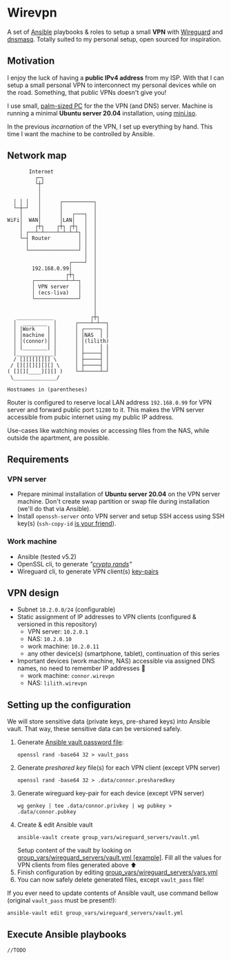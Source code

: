 # Wirevpn

A set of [Ansible](https://www.ansible.com/resources/get-started) playbooks & roles to setup a small **VPN** with [Wireguard](https://www.wireguard.com/quickstart/) and [dnsmasq](https://en.wikipedia.org/wiki/Dnsmasq). Totally suited to my personal setup, open sourced for inspiration.

## Motivation

I enjoy the luck of having a **public IPv4 address** from my ISP. With that I can setup a small personal VPN to interconnect my personal devices while on the road. Something, that public VPNs doesn't give you!

I use small, [palm-sized PC](https://www.ecs.com.tw/en/Product/LIVA/LIVA-XE/overview) for the the VPN (and DNS) server. Machine is running a minimal **Ubuntu server 20.04** installation, using [mini.iso](http://archive.ubuntu.com/ubuntu/dists/focal/main/installer-amd64/current/legacy-images/netboot/).

In the previous _incarnation_ of the VPN, I set up everything by hand. This time I want the machine to be controlled by Ansible.

## Network map

```
       Internet
         ┌─┐
         └┼┘
          │
          │
  │ │ │   │      ┌──────────┐
  └─┼─┘   │      │          │
    │     │      │   ┌───┐  │
WiFi│  WAN│      │LAN│   │  │
    │    ┌┼┐    ┌┼┐ ┌┼┐  │  │
    │ ┌──┴─┴────┴─┴─┴─┴┐ │  │
    └─┤ Router         │ │  │
      │                │ │  │
      └────────────────┘ │  │
                         │  │
                    ┌────┘  │
        192.168.0.99│       │
                   ┌┼┐      │
        ┌──────────┴─┴─┐    │
        │ VPN server   │    │
        │ (ecs-liva)   │    │
        └──────────────┘    │
                            │
                            │
   ____________            ┌┼┐
  │  ________  │      ┌────┴─┴──┐
  │ │Work    │ │      │ ┌─────┐ │
  │ │machine │ │      │ │NAS  │ │
  │ │(connor)│ │      │ │(lilith)
  │ │________│ │      │ │     │ │
  │____________│      │ ├─────┤ │
  / [][][][][] \      │ ├─────┤ │
 / [][][][][][] \     │ ├─────┤ │
( [][][____][][] )    └─┴─────┴─┘
 \______________/

Hostnames in (parentheses)
```

Router is configured to reserve local LAN address `192.168.0.99` for VPN server and forward public port `51280` to it. This makes the VPN server accessible from pubic internet using my public IP address.

Use-cases like watching movies or accessing files from the NAS, while outside the apartment, are possible.

## Requirements

### VPN server

- Prepare minimal installation of **Ubuntu server 20.04** on the VPN server machine. Don't create swap partition or swap file during installation (we'll do that via Ansible).
- Install `openssh-server` onto VPN server and setup SSH access using SSH key(s) (`ssh-copy-id` [is your friend](https://www.ssh.com/academy/ssh/copy-id)).

### Work machine

- Ansible (tested v5.2)
- OpenSSL cli, to generate _"[crypto rands](https://en.wikipedia.org/wiki/Cryptographically-secure_pseudorandom_number_generator)"_
- Wireguard cli, to generate VPN client(s) [key-pairs](https://en.wikipedia.org/wiki/Public-key_cryptography)

## VPN design

- Subnet `10.2.0.0/24` (configurable)
- Static assignment of IP addresses to VPN clients (configured & versioned in this repository)
  - VPN server: `10.2.0.1`
  - NAS: `10.2.0.10`
  - work machine: `10.2.0.11`
  - any other device(s) (smartphone, tablet), continuation of this series
- Important devices (work machine, NAS) accessible via assigned DNS names, no need to remember IP addresses 🙇
  - work machine: `connor.wirevpn`
  - NAS: `lilith.wirevpn`

## Setting up the configuration

We will store sensitive data (private keys, pre-shared keys) into Ansible vault. That way, these sensitive data can be versioned safely.

1. Generate [Ansible vault password file](https://docs.ansible.com/ansible/latest/user_guide/vault.html#storing-passwords-in-files):
   ```
   openssl rand -base64 32 > vault_pass
   ```
2. Generate _preshared key_ file(s) for each VPN client (except VPN server)
   ```
   openssl rand -base64 32 > .data/connor.presharedkey
   ```
3. Generate wireguard key-pair for each device (except VPN server)
   ```
   wg genkey | tee .data/connor.privkey | wg pubkey > .data/connor.pubkey
   ```
4. Create & edit Ansible vault
   ```
   ansible-vault create group_vars/wireguard_servers/vault.yml
   ```
   Setup content of the vault by looking on [group_vars/wireguard_servers/vault.yml [example]](group_vars/wireguard_servers/vault.yml). Fill all the values for VPN clients from files generated above ⬆
5. Finish configuration by editing [group_vars/wireguard_servers/vars.yml](group_vars/wireguard_servers/vars.yml)
6. You can now safely delete generated files, except `vault_pass` file!

If you ever need to update contents of Ansible vault, use command bellow (original `vault_pass` must be present!):

```
ansible-vault edit group_vars/wireguard_servers/vault.yml
```

## Execute Ansible playbooks
`//TODO`